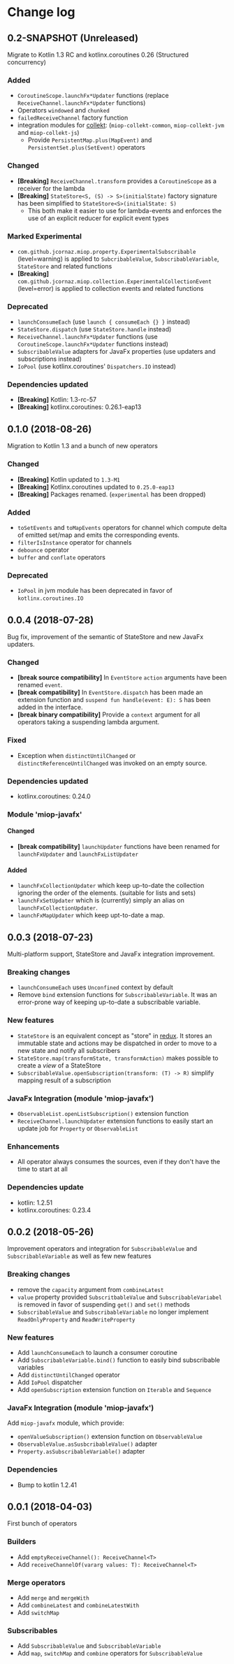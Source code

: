 # Change log

## 0.2-SNAPSHOT (Unreleased)
Migrate to Kotlin 1.3 RC and kotlinx.coroutines 0.26 (Structured concurrency)

### Added
* `CoroutineScope.launchFx*Updater` functions (replace `ReceiveChannel.launchFx*Updater` functions)
* Operators `windowed` and `chunked`
* `failedReceiveChannel` factory function
* integration modules for [collekt](https://github.com/jcornaz/collekt): (`miop-collekt-common`, `miop-collekt-jvm` and `miop-collekt-js`)
    * Provide `PersistentMap.plus(MapEvent)` and `PersistentSet.plus(SetEvent)` operators
  
### Changed
* **[Breaking]** `ReceiveChannel.transform` provides a `CoroutineScope` as a receiver for the lambda
* **[Breaking]** `StateStore<S, (S) -> S>(initialState)` factory signature has been simplified to `StateStore<S>(initialState: S)`
    * This both make it easier to use for lambda-events and enforces the use of an explicit reducer for explicit event types 

### Marked Experimental
* `com.github.jcornaz.miop.property.ExperimentalSubscribable` (level=warning) is applied to `SubcribableValue`,  `SubscribableVariable`, `StateStore` and related functions
* **[Breaking]** `com.github.jcornaz.miop.collection.ExperimentalCollectionEvent` (level=error) is applied to collection events and related functions 

### Deprecated
* `launchConsumeEach` (use `launch { consumeEach {} }` instead)
* `StateStore.dispatch` (use `StateStore.handle` instead)
* `ReceiveChannel.launchFx*Updater` functions (use `CoroutineScope.launchFx*Updater` functions instead)
* `SubscribableValue` adapters for JavaFx properties (use updaters and subscriptions instead)
* `IoPool` (use kotlinx.coroutines' `Dispatchers.IO` instead)

### Dependencies updated
* **[Breaking]** Kotlin: 1.3-rc-57
* **[Breaking]** kotlinx.coroutines: 0.26.1-eap13

## 0.1.0 (2018-08-26)
Migration to Kotlin 1.3 and a bunch of new operators

### Changed
* **[Breaking]** Kotlin updated to `1.3-M1`
* **[Breaking]** Kotlinx.coroutines updated to `0.25.0-eap13`
* **[Breaking]** Packages renamed. (`experimental` has been dropped)  

### Added
* `toSetEvents` and `toMapEvents` operators for channel which compute delta of emitted set/map and emits the corresponding events.
* `filterIsInstance` operator for channels
* `debounce` operator
* `buffer` and `conflate` operators

### Deprecated
* `IoPool` in jvm module has been deprecated in favor of `kotlinx.coroutines.IO`

## 0.0.4 (2018-07-28)
Bug fix, improvement of the semantic of StateStore and new JavaFx updaters.

### Changed
* **[break source compatibility]** In `EventStore` `action` arguments have been renamed `event`.
* **[break compatibility]** In `EventStore.dispatch` has been made an extension function and `suspend fun handle(event: E): S` has been added in the interface.
* **[break binary compatibility]** Provide a `context` argument for all operators taking a suspending lambda argument.     

### Fixed
* Exception when `distinctUntilChanged` or `distinctReferenceUntilChanged` was invoked on an empty source.

### Dependencies updated
* kotlinx.coroutines: 0.24.0

### Module 'miop-javafx'
#### Changed
* **[break compatibility]** `launchUpdater` functions have been renamed for `launchFxUpdater` and `launchFxListUpdater`

#### Added
* `launchFxCollectionUpdater` which keep up-to-date the collection ignoring the order of the elements. (suitable for lists and sets)
* `launchFxSetUpdater` which is (currently) simply an alias on `launchFxCollectionUpdater`.
* `launchFxMapUpdater` which keep upt-to-date a map.

## 0.0.3 (2018-07-23)
Multi-platform support, StateStore and JavaFx integration improvement.

### Breaking changes
* `launchConsumeEach` uses `Unconfined` context by default
* Remove `bind` extension functions for `SubscribableVariable`. It was an error-prone way of keeping up-to-date a subscribable variable.

### New features
* `StateStore` is an equivalent concept as "store" in [redux](https://redux.js.org/).
  It stores an immutable state and actions may be dispatched in order to move to a new state and notify all subscribers
* `StateStore.map(transformState, transformAction)` makes possible to create a *view* of a StateStore
* `SubscribableValue.openSubscription(transform: (T) -> R)` simplify mapping result of a subscription

### JavaFx Integration (module 'miop-javafx')
* `ObservableList.openListSubscription()` extension function
* `ReceiveChannel.launchUpdater` extension functions to easily start an update job for `Property` or `ObservableList`

### Enhancements
* All operator always consumes the sources, even if they don't have the time to start at all

### Dependencies update
* kotlin: 1.2.51
* kotlinx.coroutines: 0.23.4

## 0.0.2 (2018-05-26)
Improvement operators and integration for `SubscribableValue` and `SubscribableVariable` as well as few new features  

### Breaking changes
* remove the `capacity` argument from `combineLatest`
* `value` property provided `SubscritbableValue` and `SubscribableVariabel` is removed in favor of suspending `get()` and `set()` methods
* `SubscribableValue` and `SubscribableVariable` no longer implement `ReadOnlyProperty` and `ReadWriteProperty`

### New features
* Add `launchConsumeEach` to launch a consumer coroutine
* Add `SubscribableVariable.bind()` function to easily bind subscribable variables
* Add `distinctUntilChanged` operator
* Add `IoPool` dispatcher
* Add `openSubscription` extension function on `Iterable` and `Sequence`

### JavaFx Integration (module 'miop-javafx')
Add `miop-javafx` module, which provide: 
* `openValueSubscription()` extension function on `ObservableValue`
* `ObservableValue.asSusbcribableValue()` adapter
* `Property.asSubscribableVariable()` adapter
 
### Dependencies
* Bump to kotlin 1.2.41

## 0.0.1 (2018-04-03)
First bunch of operators

### Builders
* Add `emptyReceiveChannel(): ReceiveChannel<T>`
* Add `receiveChannelOf(vararg values: T): ReceiveChannel<T>`

### Merge operators
* Add `merge` and `mergeWith`
* Add `combineLatest` and `combineLatestWith`
* Add `switchMap`

### Subscribables
* Add `SubscribableValue` and `SubscribableVariable`
* Add `map`, `switchMap` and `combine` operators for `SubscribableValue`
